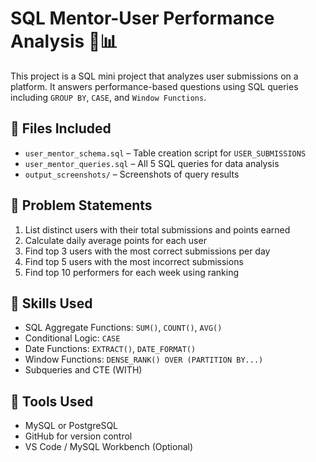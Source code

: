 # SQL Mentor-User Performance Analysis 🧠📊

This project is a SQL mini project that analyzes user submissions on a platform. It answers performance-based questions using SQL queries including `GROUP BY`, `CASE`, and `Window Functions`.

## 📁 Files Included

- `user_mentor_schema.sql` – Table creation script for `USER_SUBMISSIONS`
- `user_mentor_queries.sql` – All 5 SQL queries for data analysis
- `output_screenshots/` – Screenshots of query results

## 📝 Problem Statements

1. List distinct users with their total submissions and points earned
2. Calculate daily average points for each user
3. Find top 3 users with the most correct submissions per day
4. Find top 5 users with the most incorrect submissions
5. Find top 10 performers for each week using ranking

## 🧠 Skills Used

- SQL Aggregate Functions: `SUM()`, `COUNT()`, `AVG()`
- Conditional Logic: `CASE`
- Date Functions: `EXTRACT()`, `DATE_FORMAT()`
- Window Functions: `DENSE_RANK() OVER (PARTITION BY...)`
- Subqueries and CTE (WITH)

## 🧰 Tools Used

- MySQL or PostgreSQL
- GitHub for version control
- VS Code / MySQL Workbench (Optional)


